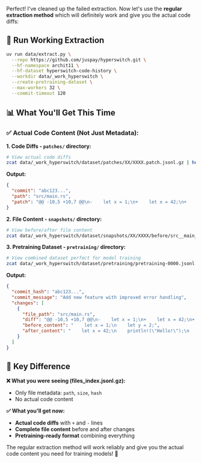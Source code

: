 Perfect! I've cleaned up the failed extraction. Now let's use the **regular extraction method** which will definitely work and give you the actual code diffs:

## 🚀 **Run Working Extraction**

```bash
uv run data/extract.py \
  --repo https://github.com/juspay/hyperswitch.git \
  --hf-namespace archit11 \
  --hf-dataset hyperswitch-code-history \
  --workdir data/_work_hyperswitch \
  --create-pretraining-dataset \
  --max-workers 32 \
  --commit-timeout 120
```

## 📊 **What You'll Get This Time**

### **✅ Actual Code Content (Not Just Metadata):**

**1. Code Diffs - `patches/` directory:**
```bash
# View actual code diffs
zcat data/_work_hyperswitch/dataset/patches/XX/XXXX.patch.jsonl.gz | head -1 | jq .
```
**Output:**
```json
{
  "commit": "abc123...",
  "path": "src/main.rs", 
  "patch": "@@ -10,5 +10,7 @@\n-    let x = 1;\n+    let x = 42;\n+    println!(\"Hello!\");\n     let y = 2;"
}
```

**2. File Content - `snapshots/` directory:**
```bash
# View before/after file content
zcat data/_work_hyperswitch/dataset/snapshots/XX/XXXX/before/src__main__rs.gz | zcat
```

**3. Pretraining Dataset - `pretraining/` directory:**
```bash
# View combined dataset perfect for model training
zcat data/_work_hyperswitch/dataset/pretraining/pretraining-0000.jsonl.gz | head -1 | jq .
```
**Output:**
```json
{
  "commit_hash": "abc123...",
  "commit_message": "Add new feature with improved error handling",
  "changes": [
    {
      "file_path": "src/main.rs",
      "diff": "@@ -10,5 +10,7 @@\n-    let x = 1;\n+    let x = 42;\n+    println!(\"Hello!\");",
      "before_content": "    let x = 1;\n    let y = 2;",
      "after_content": "    let x = 42;\n    println!(\"Hello!\");\n    let y = 2;"
    }
  ]
}
```

## 🎯 **Key Difference**

**❌ What you were seeing (files_index.jsonl.gz):**
- Only file metadata: `path`, `size`, `hash`
- No actual code content

**✅ What you'll get now:**
- **Actual code diffs** with `+` and `-` lines
- **Complete file content** before and after changes
- **Pretraining-ready format** combining everything

The regular extraction method will work reliably and give you the actual code content you need for training models! 🎉
